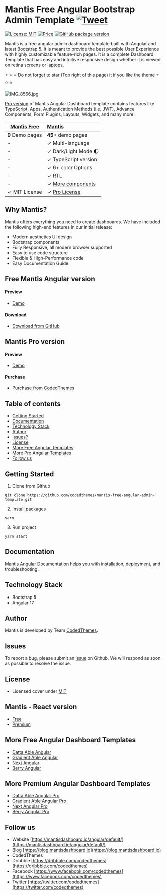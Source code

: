 # Mantis Free Angular Bootstrap Admin Template [![Tweet](https://img.shields.io/twitter/url/http/shields.io.svg?style=social)](https://twitter.com/intent/tweet?text=Get%20Mantis%20Angular%20-%20The%20most%20Beautiful%20Bootstrap%20Designed%20Admin%20Dashboard%20Template%20&url=https://mantisdashboard.io&via=codedthemes&hashtags=angular,webdev,developers,javascript)

[![License: MIT](https://img.shields.io/badge/License-MIT-yellow.svg)](https://opensource.org/licenses/MIT)
[![Price](https://img.shields.io/badge/price-FREE-0098f7.svg)](https://github.com/codedthemes/mantis-free-angular-admin-template/blob/main/LICENSE)
[![GitHub package version](https://img.shields.io/github/package-json/v/codedthemes/mantis-free-angular-admin-template)](https://github.com/codedthemes/mantis-free-angular-admin-template/)

Mantis is a free angular admin dashboard template built with Angular and latest Bootstrap 5. It is meant to provide the best possible User Experience with highly customizable feature-rich pages. It is a complete Dashboard Template that has easy and intuitive responsive design whether it is viewed on retina screens or laptops.

:star: :star: :star: Do not forget to star (Top right of this page) it if you like the theme :star: :star: :star:

![IMG_8566.jpg](https://org-public-assets.s3.us-west-2.amazonaws.com/Free-Version-Banners/GITHUB-FREE-ANGULAR-REPO%20-%20Mantis.jpg)

[Pro version](/item/mantis-angular-admin-template/?utm_source=free_demo&utm_medium=codedthemes&utm_campaign=button_download_premium) of Mantis Angular Dashboard template contains features like TypeScript, Apps, Authentication Methods (i.e. JWT), Advance Components, Form Plugins, Layouts, Widgets, and many more.

| [Mantis Free](https://mantisdashboard.io/angular/free/) | [Mantis](/item/mantis-angular-admin-template/?utm_source=free_demo&utm_medium=codedthemes&utm_campaign=button_download_premium)            |
| ------------------------------------------------------- | :------------------------------------------------------------------------------- |
| **9** Demo pages                                        | **45+** demo pages                                                               |
| -                                                       | ✓ Multi-language                                                                 |
| -                                                       | ✓ Dark/Light Mode 🌓                                                             |
| -                                                       | ✓ TypeScript version                                                             |
| -                                                       | ✓ 6+ color Options                                                               |
| -                                                       | ✓ RTL                                                                            |
| -                                                       | ✓ [More components](https://mantisdashboard.io/angular/default/components/basic/alert) |
| ✓ MIT License                                           | ✓ [Pro License](/item/mantis-angular-admin-template/?utm_source=free_demo&utm_medium=codedthemes&utm_campaign=button_download_premium) |

## Why Mantis?

Mantis offers everything you need to create dashboards. We have included the following high-end features in our initial release:

- Modern aesthetics UI design
- Bootstrap components
- Fully Responsive, all modern browser supported
- Easy to use code structure
- Flexible & High-Performance code
- Easy Documentation Guide

## Free Mantis Angular version

#### Preview

- [Demo](https://mantisdashboard.io/angular/free/)

#### Download

- [Download from GitHub](https://github.com/codedthemes/mantis-free-angular-admin-template)

## Mantis Pro version

#### Preview

- [Demo](https://mantisdashboard.io/angular/default)

#### Purchase

- [Purchase from CodedThemes](/item/mantis-angular-admin-template/?utm_source=free_demo&utm_medium=codedthemes&utm_campaign=button_download_premium)

## Table of contents

- [Getting Started](#getting-started)
- [Documentation](#documentation)
- [Technology Stack](#technology-stack)
- [Author](#author)
- [Issues?](#issues)
- [License](#license)
- [More Free Angular Templates](#more-free-angular-dashboard-templates)
- [More Pro Angular Templates](#more-premium-angular-dashboard-templates)
- [Follow us](#follow-us)

## Getting Started

1. Clone from Github

```
git clone https://github.com/codedthemes/mantis-free-angular-admin-template.git
```

2. Install packages

```
yarn
```

3. Run project

```
yarn start
```

## Documentation

[Mantis Angular Documentation](https://codedthemes.gitbook.io/mantis-angular/) helps you with installation, deployment, and troubleshooting.

## Technology Stack

- Bootstrap 5
- Angular 17

## Author

Mantis is developed by Team [CodedThemes]().

## Issues

To report a bug, please submit an [issue](https://github.com/codedthemes/mantis-free-angular-admin-template/issues) on Github. We will respond as soon as possible to resolve the issue.

## License

- Licensed cover under [MIT](https://github.com/codedthemes/mantis-free-angular-admin-template/blob/master/LICENSE)

## Mantis - React version

- [Free](https://mantisdashboard.io/free/)
- [Premium](https://mui.com/store/items/mantis-react-admin-dashboard-template/)

## More Free Angular Dashboard Templates

- [Datta Able Angular](/item/datta-able-angular-lite/)
- [Gradient Able Angular](/item/gradient-able-angular-free-admin-template/)
- [Next Angular](/item/next-free-admin-template/)
- [Berry Angular](/item/berry-angular-free-admin-template/)

## More Premium Angular Dashboard Templates

- [Datta Able Angular Pro](/item/datta-able-angular/?utm_source=free_demo&utm_medium=codedthemes&utm_campaign=button_download_premium)
- [Gradient Able Angular Pro](/item/gradient-able-angular-admin-template/?utm_source=free_demo&utm_medium=codedthemes&utm_campaign=button_download_premium)
- [Next Angular Pro](/item/next-angular-admin-template/)
- [Berry Angular Pro](/item/berry-angular-admin-dashboard-template/?utm_source=free_demo&utm_medium=codedthemes&utm_campaign=button_download_premium)

## Follow us

- Website [https://mantisdashboard.io/angular/default/](https://mantisdashboard.io/angular/default/)
- Blog [https://blog.mantisdashboard.io](https://blog.mantisdashboard.io)
- CodedThemes []()
- Dribbble [https://dribbble.com/codedthemes](https://dribbble.com/codedthemes)
- Facebook [https://www.facebook.com/codedthemes](https://www.facebook.com/codedthemes)
- Twitter [https://twitter.com/codedthemes](https://twitter.com/codedthemes)
